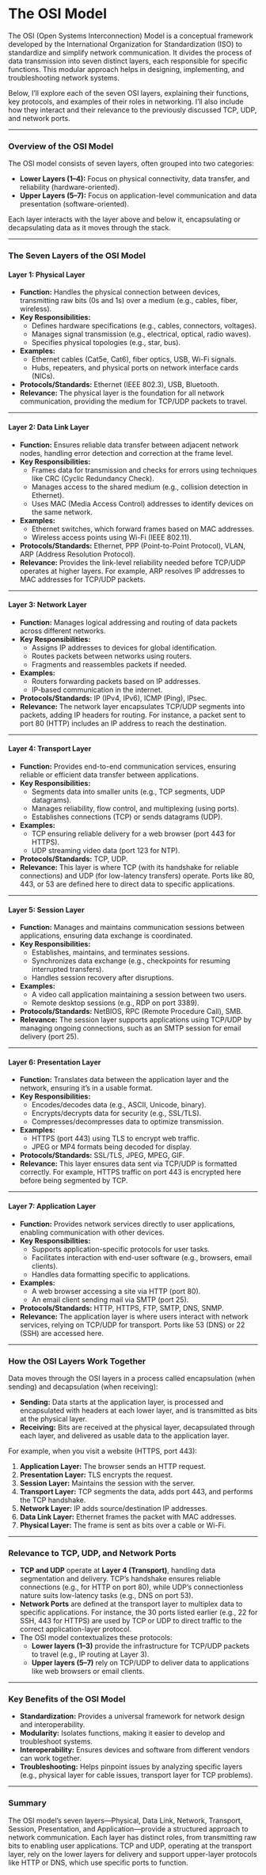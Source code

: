 # The OSI Model

The OSI (Open Systems Interconnection) Model is a conceptual framework developed by the International Organization for Standardization (ISO) to standardize and simplify network communication. It divides the process of data transmission into seven distinct layers, each responsible for specific functions. This modular approach helps in designing, implementing, and troubleshooting network systems.

Below, I’ll explore each of the seven OSI layers, explaining their functions, key protocols, and examples of their roles in networking. I’ll also include how they interact and their relevance to the previously discussed TCP, UDP, and network ports.  

---

### Overview of the OSI Model

The OSI model consists of seven layers, often grouped into two categories:

* **Lower Layers (1–4):** Focus on physical connectivity, data transfer, and reliability (hardware-oriented).  
* **Upper Layers (5–7):** Focus on application-level communication and data presentation (software-oriented).

Each layer interacts with the layer above and below it, encapsulating or decapsulating data as it moves through the stack.  

---

### The Seven Layers of the OSI Model

#### Layer 1: Physical Layer

* **Function:** Handles the physical connection between devices, transmitting raw bits (0s and 1s) over a medium (e.g., cables, fiber, wireless).  
* **Key Responsibilities:**  
  * Defines hardware specifications (e.g., cables, connectors, voltages).  
  * Manages signal transmission (e.g., electrical, optical, radio waves).  
  * Specifies physical topologies (e.g., star, bus).  
* **Examples:**  
  * Ethernet cables (Cat5e, Cat6), fiber optics, USB, Wi-Fi signals.  
  * Hubs, repeaters, and physical ports on network interface cards (NICs).  
* **Protocols/Standards:** Ethernet (IEEE 802.3), USB, Bluetooth.  
* **Relevance:** The physical layer is the foundation for all network communication, providing the medium for TCP/UDP packets to travel.

---

#### Layer 2: Data Link Layer

* **Function:** Ensures reliable data transfer between adjacent network nodes, handling error detection and correction at the frame level.  
* **Key Responsibilities:**  
  * Frames data for transmission and checks for errors using techniques like CRC (Cyclic Redundancy Check).  
  * Manages access to the shared medium (e.g., collision detection in Ethernet).  
  * Uses MAC (Media Access Control) addresses to identify devices on the same network.  
* **Examples:**  
  * Ethernet switches, which forward frames based on MAC addresses.  
  * Wireless access points using Wi-Fi (IEEE 802.11).  
* **Protocols/Standards:** Ethernet, PPP (Point-to-Point Protocol), VLAN, ARP (Address Resolution Protocol).  
* **Relevance:** Provides the link-level reliability needed before TCP/UDP operates at higher layers. For example, ARP resolves IP addresses to MAC addresses for TCP/UDP packets.

---

#### Layer 3: Network Layer

* **Function:** Manages logical addressing and routing of data packets across different networks.  
* **Key Responsibilities:**  
  * Assigns IP addresses to devices for global identification.  
  * Routes packets between networks using routers.  
  * Fragments and reassembles packets if needed.  
* **Examples:**  
  * Routers forwarding packets based on IP addresses.  
  * IP-based communication in the internet.  
* **Protocols/Standards:** IP (IPv4, IPv6), ICMP (Ping), IPsec.  
* **Relevance:** The network layer encapsulates TCP/UDP segments into packets, adding IP headers for routing. For instance, a packet sent to port 80 (HTTP) includes an IP address to reach the destination.

---

#### Layer 4: Transport Layer

* **Function:** Provides end-to-end communication services, ensuring reliable or efficient data transfer between applications.  
* **Key Responsibilities:**  
  * Segments data into smaller units (e.g., TCP segments, UDP datagrams).  
  * Manages reliability, flow control, and multiplexing (using ports).  
  * Establishes connections (TCP) or sends datagrams (UDP).  
* **Examples:**  
  * TCP ensuring reliable delivery for a web browser (port 443 for HTTPS).  
  * UDP streaming video data (port 123 for NTP).  
* **Protocols/Standards:** TCP, UDP.  
* **Relevance:** This layer is where TCP (with its handshake for reliable connections) and UDP (for low-latency transfers) operate. Ports like 80, 443, or 53 are defined here to direct data to specific applications.

---

#### Layer 5: Session Layer

* **Function:** Manages and maintains communication sessions between applications, ensuring data exchange is coordinated.  
* **Key Responsibilities:**  
  * Establishes, maintains, and terminates sessions.  
  * Synchronizes data exchange (e.g., checkpoints for resuming interrupted transfers).  
  * Handles session recovery after disruptions.  
* **Examples:**  
  * A video call application maintaining a session between two users.  
  * Remote desktop sessions (e.g., RDP on port 3389).  
* **Protocols/Standards:** NetBIOS, RPC (Remote Procedure Call), SMB.  
* **Relevance:** The session layer supports applications using TCP/UDP by managing ongoing connections, such as an SMTP session for email delivery (port 25).

---

#### Layer 6: Presentation Layer

* **Function:** Translates data between the application layer and the network, ensuring it’s in a usable format.  
* **Key Responsibilities:**  
  * Encodes/decodes data (e.g., ASCII, Unicode, binary).  
  * Encrypts/decrypts data for security (e.g., SSL/TLS).  
  * Compresses/decompresses data to optimize transmission.  
* **Examples:**  
  * HTTPS (port 443\) using TLS to encrypt web traffic.  
  * JPEG or MP4 formats being decoded for display.  
* **Protocols/Standards:** SSL/TLS, JPEG, MPEG, GIF.  
* **Relevance:** This layer ensures data sent via TCP/UDP is formatted correctly. For example, HTTPS traffic on port 443 is encrypted here before being segmented by TCP.

---

#### Layer 7: Application Layer

* **Function:** Provides network services directly to user applications, enabling communication with other devices.  
* **Key Responsibilities:**  
  * Supports application-specific protocols for user tasks.  
  * Facilitates interaction with end-user software (e.g., browsers, email clients).  
  * Handles data formatting specific to applications.  
* **Examples:**  
  * A web browser accessing a site via HTTP (port 80).  
  * An email client sending mail via SMTP (port 25).  
* **Protocols/Standards:** HTTP, HTTPS, FTP, SMTP, DNS, SNMP.  
* **Relevance:** The application layer is where users interact with network services, relying on TCP/UDP for transport. Ports like 53 (DNS) or 22 (SSH) are accessed here.

---

### How the OSI Layers Work Together

Data moves through the OSI layers in a process called encapsulation (when sending) and decapsulation (when receiving):

* **Sending:** Data starts at the application layer, is processed and encapsulated with headers at each lower layer, and is transmitted as bits at the physical layer.  
* **Receiving:** Bits are received at the physical layer, decapsulated through each layer, and delivered as usable data to the application layer.

For example, when you visit a website (HTTPS, port 443):

1. **Application Layer:** The browser sends an HTTP request.  
2. **Presentation Layer:** TLS encrypts the request.  
3. **Session Layer:** Maintains the session with the server.  
4. **Transport Layer:** TCP segments the data, adds port 443, and performs the TCP handshake.  
5. **Network Layer:** IP adds source/destination IP addresses.  
6. **Data Link Layer:** Ethernet frames the packet with MAC addresses.  
7. **Physical Layer:** The frame is sent as bits over a cable or Wi-Fi.

---

### Relevance to TCP, UDP, and Network Ports

* **TCP and UDP** operate at **Layer 4 (Transport)**, handling data segmentation and delivery. TCP’s handshake ensures reliable connections (e.g., for HTTP on port 80), while UDP’s connectionless nature suits low-latency tasks (e.g., DNS on port 53).  
* **Network Ports** are defined at the transport layer to multiplex data to specific applications. For instance, the 30 ports listed earlier (e.g., 22 for SSH, 443 for HTTPS) are used by TCP or UDP to direct traffic to the correct application-layer protocol.  
* The OSI model contextualizes these protocols:  
  * **Lower layers (1–3)** provide the infrastructure for TCP/UDP packets to travel (e.g., IP routing at Layer 3).  
  * **Upper layers (5–7)** rely on TCP/UDP to deliver data to applications like web browsers or email clients.

---

### Key Benefits of the OSI Model

* **Standardization:** Provides a universal framework for network design and interoperability.  
* **Modularity:** Isolates functions, making it easier to develop and troubleshoot systems.  
* **Interoperability:** Ensures devices and software from different vendors can work together.  
* **Troubleshooting:** Helps pinpoint issues by analyzing specific layers (e.g., physical layer for cable issues, transport layer for TCP problems).

---

### Summary

The OSI model’s seven layers—Physical, Data Link, Network, Transport, Session, Presentation, and Application—provide a structured approach to network communication. Each layer has distinct roles, from transmitting raw bits to enabling user applications. TCP and UDP, operating at the transport layer, rely on the lower layers for delivery and support upper-layer protocols like HTTP or DNS, which use specific ports to function.  
